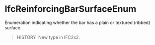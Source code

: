 IfcReinforcingBarSurfaceEnum
============================

Enumeration indicating whether the bar has a plain or textured (ribbed) surface.

> HISTORY&nbsp; New type in IFC2x2.
